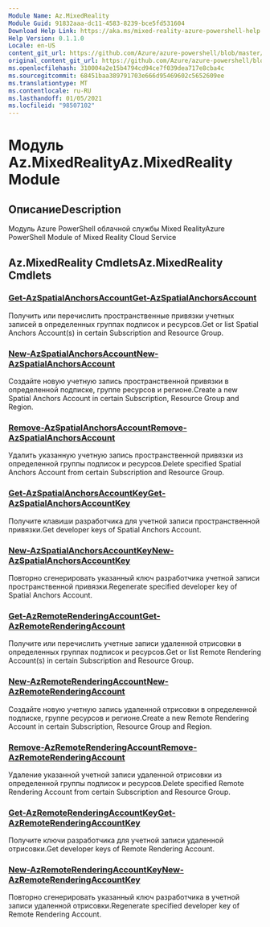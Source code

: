```yaml
---
Module Name: Az.MixedReality
Module Guid: 91832aaa-dc11-4583-8239-bce5fd531604
Download Help Link: https://aka.ms/mixed-reality-azure-powershell-help
Help Version: 0.1.1.0
Locale: en-US
content_git_url: https://github.com/Azure/azure-powershell/blob/master/src/MixedReality/MixedReality/help/Az.MixedReality.md
original_content_git_url: https://github.com/Azure/azure-powershell/blob/master/src/MixedReality/MixedReality/help/Az.MixedReality.md
ms.openlocfilehash: 310004a2e15b4794cd94ce7f039dea717e8cba4c
ms.sourcegitcommit: 68451baa389791703e666d95469602c5652609ee
ms.translationtype: MT
ms.contentlocale: ru-RU
ms.lasthandoff: 01/05/2021
ms.locfileid: "98507102"
---
```

# <span data-ttu-id="d8232-101">Модуль Az.MixedReality</span><span class="sxs-lookup"><span data-stu-id="d8232-101">Az.MixedReality Module</span></span>
## <span data-ttu-id="d8232-102">Описание</span><span class="sxs-lookup"><span data-stu-id="d8232-102">Description</span></span>
<span data-ttu-id="d8232-103">Модуль Azure PowerShell облачной службы Mixed Reality</span><span class="sxs-lookup"><span data-stu-id="d8232-103">Azure PowerShell Module of Mixed Reality Cloud Service</span></span>

## <span data-ttu-id="d8232-104">Az.MixedReality Cmdlets</span><span class="sxs-lookup"><span data-stu-id="d8232-104">Az.MixedReality Cmdlets</span></span>
### [<span data-ttu-id="d8232-105">Get-AzSpatialAnchorsAccount</span><span class="sxs-lookup"><span data-stu-id="d8232-105">Get-AzSpatialAnchorsAccount</span></span>](Get-AzSpatialAnchorsAccount.md)
<span data-ttu-id="d8232-106">Получить или перечислить пространственные привязки учетных записей в определенных группах подписок и ресурсов.</span><span class="sxs-lookup"><span data-stu-id="d8232-106">Get or list Spatial Anchors Account(s) in certain Subscription and Resource Group.</span></span>

### [<span data-ttu-id="d8232-107">New-AzSpatialAnchorsAccount</span><span class="sxs-lookup"><span data-stu-id="d8232-107">New-AzSpatialAnchorsAccount</span></span>](New-AzSpatialAnchorsAccount.md)
<span data-ttu-id="d8232-108">Создайте новую учетную запись пространственной привязки в определенной подписке, группе ресурсов и регионе.</span><span class="sxs-lookup"><span data-stu-id="d8232-108">Create a new Spatial Anchors Account in certain Subscription, Resource Group and Region.</span></span>

### [<span data-ttu-id="d8232-109">Remove-AzSpatialAnchorsAccount</span><span class="sxs-lookup"><span data-stu-id="d8232-109">Remove-AzSpatialAnchorsAccount</span></span>](Remove-AzSpatialAnchorsAccount.md)
<span data-ttu-id="d8232-110">Удалить указанную учетную запись пространственной привязки из определенной группы подписок и ресурсов.</span><span class="sxs-lookup"><span data-stu-id="d8232-110">Delete specified Spatial Anchors Account from certain Subscription and Resource Group.</span></span>

### [<span data-ttu-id="d8232-111">Get-AzSpatialAnchorsAccountKey</span><span class="sxs-lookup"><span data-stu-id="d8232-111">Get-AzSpatialAnchorsAccountKey</span></span>](Get-AzSpatialAnchorsAccountKey.md)
<span data-ttu-id="d8232-112">Получите клавиши разработчика для учетной записи пространственной привязки.</span><span class="sxs-lookup"><span data-stu-id="d8232-112">Get developer keys of Spatial Anchors Account.</span></span>

### [<span data-ttu-id="d8232-113">New-AzSpatialAnchorsAccountKey</span><span class="sxs-lookup"><span data-stu-id="d8232-113">New-AzSpatialAnchorsAccountKey</span></span>](New-AzSpatialAnchorsAccountKey.md)
<span data-ttu-id="d8232-114">Повторно сгенерировать указанный ключ разработчика учетной записи пространственной привязки.</span><span class="sxs-lookup"><span data-stu-id="d8232-114">Regenerate specified developer key of Spatial Anchors Account.</span></span>

### [<span data-ttu-id="d8232-115">Get-AzRemoteRenderingAccount</span><span class="sxs-lookup"><span data-stu-id="d8232-115">Get-AzRemoteRenderingAccount</span></span>](Get-AzRemoteRenderingAccount.md)
<span data-ttu-id="d8232-116">Получите или перечислить учетные записи удаленной отрисовки в определенных группах подписок и ресурсов.</span><span class="sxs-lookup"><span data-stu-id="d8232-116">Get or list Remote Rendering Account(s) in certain Subscription and Resource Group.</span></span>

### [<span data-ttu-id="d8232-117">New-AzRemoteRenderingAccount</span><span class="sxs-lookup"><span data-stu-id="d8232-117">New-AzRemoteRenderingAccount</span></span>](New-AzRemoteRenderingAccount.md)
<span data-ttu-id="d8232-118">Создайте новую учетную запись удаленной отрисовки в определенной подписке, группе ресурсов и регионе.</span><span class="sxs-lookup"><span data-stu-id="d8232-118">Create a new Remote Rendering Account in certain Subscription, Resource Group and Region.</span></span>

### [<span data-ttu-id="d8232-119">Remove-AzRemoteRenderingAccount</span><span class="sxs-lookup"><span data-stu-id="d8232-119">Remove-AzRemoteRenderingAccount</span></span>](Remove-AzRemoteRenderingAccount.md)
<span data-ttu-id="d8232-120">Удаление указанной учетной записи удаленной отрисовки из определенной группы подписок и ресурсов.</span><span class="sxs-lookup"><span data-stu-id="d8232-120">Delete specified Remote Rendering Account from certain Subscription and Resource Group.</span></span>

### [<span data-ttu-id="d8232-121">Get-AzRemoteRenderingAccountKey</span><span class="sxs-lookup"><span data-stu-id="d8232-121">Get-AzRemoteRenderingAccountKey</span></span>](Get-AzRemoteRenderingAccountKey.md)
<span data-ttu-id="d8232-122">Получите ключи разработчика для учетной записи удаленной отрисовки.</span><span class="sxs-lookup"><span data-stu-id="d8232-122">Get developer keys of Remote Rendering Account.</span></span>

### [<span data-ttu-id="d8232-123">New-AzRemoteRenderingAccountKey</span><span class="sxs-lookup"><span data-stu-id="d8232-123">New-AzRemoteRenderingAccountKey</span></span>](New-AzRemoteRenderingAccountKey.md)
<span data-ttu-id="d8232-124">Повторно сгенерировать указанный ключ разработчика в учетной записи удаленной отрисовки.</span><span class="sxs-lookup"><span data-stu-id="d8232-124">Regenerate specified developer key of Remote Rendering Account.</span></span>